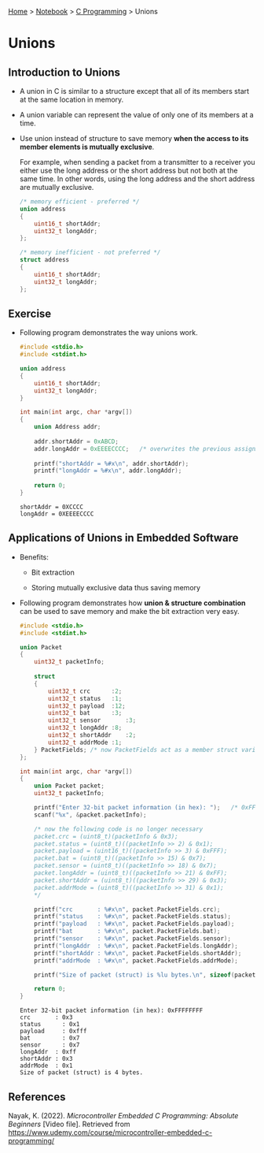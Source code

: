 <a href="../../">Home</a> > <a href="../notebook">Notebook</a> > <a href="./">C Programming</a> > Unions

# Unions



## Introduction to Unions

* A union in C is similar to a structure except that all of its members start at the same location in memory.

* A union variable can represent the value of only one of its members at a time.

* Use union instead of structure to save memory **when the access to its member elements is mutually exclusive**.

  For example, when sending a packet from a transmitter to a receiver you either use the long address or the short address but not both at the same time. In other words, using the long address and the short address are mutually exclusive.

  ```c
  /* memory efficient - preferred */
  union address
  {
      uint16_t shortAddr;
      uint32_t longAddr;
  };
  ```

  ```c
  /* memory inefficient - not preferred */
  struct address
  {
      uint16_t shortAddr;
      uint32_t longAddr;    
  };
  ```

  

## Exercise

* Following program demonstrates the way unions work.

  ```c
  #include <stdio.h>
  #include <stdint.h>
  
  union address
  {
      uint16_t shortAddr;
      uint32_t longAddr;
  }
  
  int main(int argc, char *argv[])
  {
      union Address addr;
      
      addr.shortAddr = 0xABCD;
      addr.longAddr = 0xEEEECCCC;	/* overwrites the previous assignment */
      
      printf("shortAddr = %#x\n", addr.shortAddr);
      printf("longAddr = %#x\n", addr.longAddr);
      
      return 0;
  }
  ```

  ```plain
  shortAddr = 0XCCCC
  longAddr = 0XEEEECCCC
  ```



## Applications of Unions in Embedded Software

* Benefits:

  * Bit extraction

  * Storing mutually exclusive data thus saving memory

* Following program demonstrates how **union & structure combination** can be used to save memory and make the bit extraction very easy.

  ```c
  #include <stdio.h>
  #include <stdint.h>
  
  union Packet
  {
      uint32_t packetInfo;
      
      struct
      {
          uint32_t crc		:2;
          uint32_t status 	:1;
          uint32_t payload 	:12;	
          uint32_t bat		:3;
          uint32_t sensor		:3;
          uint32_t longAddr	:8;
          uint32_t shortAddr	:2;
          uint32_t addrMode	:1;
      } PacketFields; /* now PacketFields act as a member struct variable name */
  };
  
  int main(int argc, char *argv[])
  {
      union Packet packet;
      uint32_t packetInfo;
  
      printf("Enter 32-bit packet information (in hex): ");   /* 0xFFFFFFFF or FFFFFFFF */
      scanf("%x", &packet.packetInfo);
  
      /* now the following code is no longer necessary
      packet.crc = (uint8_t)(packetInfo & 0x3);
      packet.status = (uint8_t)((packetInfo >> 2) & 0x1);
      packet.payload = (uint16_t)((packetInfo >> 3) & 0xFFF);
      packet.bat = (uint8_t)((packetInfo >> 15) & 0x7);
      packet.sensor = (uint8_t)((packetInfo >> 18) & 0x7);
      packet.longAddr = (uint8_t)((packetInfo >> 21) & 0xFF);
      packet.shortAddr = (uint8_t)((packetInfo >> 29) & 0x3);
      packet.addrMode = (uint8_t)((packetInfo >> 31) & 0x1);
      */
  
      printf("crc       : %#x\n", packet.PacketFields.crc);
      printf("status    : %#x\n", packet.PacketFields.status);
      printf("payload   : %#x\n", packet.PacketFields.payload);
      printf("bat       : %#x\n", packet.PacketFields.bat);
      printf("sensor    : %#x\n", packet.PacketFields.sensor);
      printf("longAddr  : %#x\n", packet.PacketFields.longAddr);
      printf("shortAddr : %#x\n", packet.PacketFields.shortAddr);
      printf("addrMode  : %#x\n", packet.PacketFields.addrMode);
  
      printf("Size of packet (struct) is %lu bytes.\n", sizeof(packet)); /* %I64u */
  
      return 0;
  }
  ```

  ```plain
  Enter 32-bit packet information (in hex): 0xFFFFFFFF
  crc       : 0x3
  status 	  : 0x1
  payload	  : 0xfff
  bat    	  : 0x7
  sensor 	  : 0x7
  longAddr  : 0xff
  shortAddr : 0x3
  addrMode  : 0x1
  Size of packet (struct) is 4 bytes.
  ```

  



## References

Nayak, K. (2022). *Microcontroller Embedded C Programming: Absolute Beginners* [Video file]. Retrieved from  https://www.udemy.com/course/microcontroller-embedded-c-programming/
